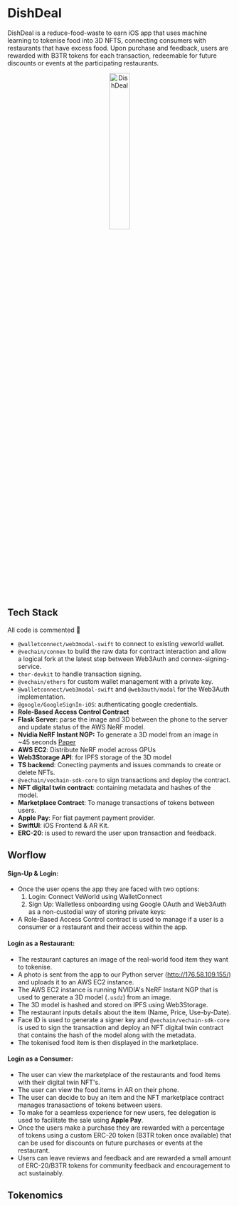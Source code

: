 # DishDeal
DishDeal is a reduce-food-waste to earn iOS app that uses machine learning to tokenise food into 3D NFTS, connecting consumers with restaurants that have excess food. Upon purchase and feedback, users are rewarded with B3TR tokens for each transaction, redeemable for future discounts or events at the participating restaurants.

<p align="center">
  <img src="https://github.com/nkoorty/CambridgeHack/assets/22000925/12180145-aa83-4842-9165-a64008aa4778" alt="DishDeal" width="30%" height="auto"/>
</p>

## Tech Stack
All code is commented 🚀

- `@walletconnect/web3modal-swift` to connect to existing veworld wallet.
- `@vechain/connex` to build the raw data for contract interaction and allow a logical fork at the latest step between Web3Auth and connex-signing-service.
-  `thor-devkit` to handle transaction signing.
- `@vechain/ethers` for custom wallet management with a private key.
- `@walletconnect/web3modal-swift` and `@web3auth/modal` for the Web3Auth implementation.
- `@google/GoogleSignIn-iOS`: authenticating google credentials.
- **Role-Based Access Control Contract**
- **Flask Server:** parse the image and 3D between the phone to the server and update status of the AWS NeRF model.
- **Nvidia NeRF Instant NGP:** To generate a 3D model from an image in ~45 seconds [Paper](https://docs.nerf.studio/nerfology/methods/instant_ngp.html) 
- **AWS EC2**: Distribute NeRF model across GPUs
- **Web3Storage API**: for IPFS storage of the 3D model
- **TS backend**: Conecting payments and issues commands to create or delete NFTs.
- `@vechain/vechain-sdk-core` to sign transactions and deploy the contract.
- **NFT digital twin contract**: containing metadata and hashes of the model.
- **Marketplace Contract**: To manage transactions of tokens between users.
- **Apple Pay**: For fiat payment payment provider.
- **SwiftUI**: iOS Frontend & AR Kit.
- **ERC-20**: is used to reward the user upon transaction and feedback.

## Worflow
#### Sign-Up & Login:
-  Once the user opens the app they are faced with two options:
    1. Login: Connect VeWorld using WalletConnect
    2. Sign Up: Walletless onboarding using Google OAuth and Web3Auth as a non-custodial way of storing private keys:
 - A Role-Based Access Control contract is used to manage if a user is a consumer or a restaurant and their access within the app.


#### Login as a Restaurant:
- The restaurant captures an image of the real-world food item they want to tokenise.
- A photo is sent from the app to our Python server (http://176.58.109.155/) and uploads it to an AWS EC2 instance.
- The AWS EC2 instance is running NVIDIA's NeRF Instant NGP that is used to generate a 3D model (`.usdz`) from an image.
- The 3D model is hashed and stored on IPFS using Web3Storage.
- The restaurant inputs details about the item (Name, Price, Use-by-Date).
- Face ID is used to generate a signer key and `@vechain/vechain-sdk-core` is used to sign the transaction and deploy an NFT digital twin contract that contains the hash of the model along with the metadata.
- The tokenised food item is then displayed in the marketplace.

#### Login as a Consumer:
- The user can view the marketplace of the restaurants and food items with their digital twin NFT's.
- The user can view the food items in AR on their phone.
- The user can decide to buy an item and the NFT marketplace contract manages tranasactions of tokens between users.
- To make for a seamless experience for new users, fee delegation is used to facilitate the sale using **Apple Pay**.
- Once the users make a purchase they are rewarded with a percentage of tokens using a custom ERC-20 token (B3TR token once available) that can be used for discounts on future purchases or events at the restaurant.
- Users can leave reviews and feedback and are rewarded a small amount of ERC-20/B3TR tokens for community feedback and encouragement to act sustainably.


## Tokenomics
